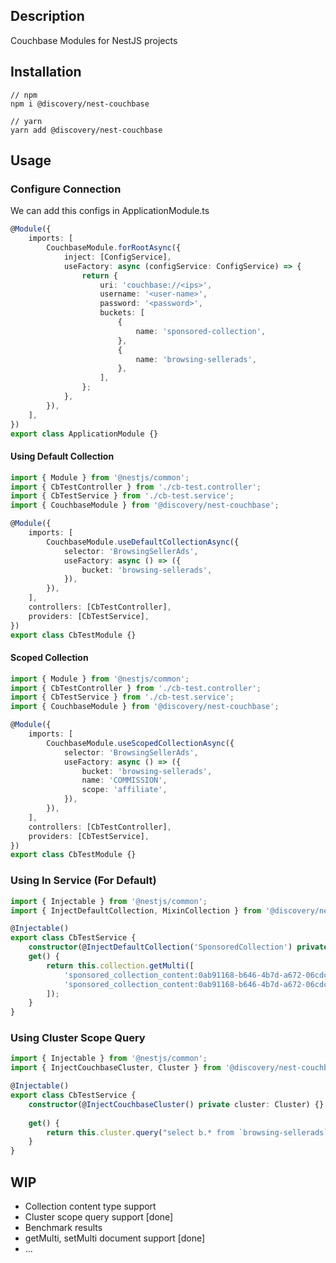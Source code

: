 ## Description

Couchbase Modules for NestJS projects

## Installation
```curl
// npm
npm i @discovery/nest-couchbase

// yarn
yarn add @discovery/nest-couchbase
```

## Usage
### Configure Connection
We can add this configs in ApplicationModule.ts

```typescript
@Module({
    imports: [
        CouchbaseModule.forRootAsync({
            inject: [ConfigService],
            useFactory: async (configService: ConfigService) => {
                return {
                    uri: 'couchbase://<ips>',
                    username: '<user-name>',
                    password: '<password>',
                    buckets: [
                        {
                            name: 'sponsored-collection',
                        },
                        {
                            name: 'browsing-sellerads',
                        },
                    ],
                };
            },
        }),
    ],
})
export class ApplicationModule {}
```



#### Using Default Collection
```typescript
import { Module } from '@nestjs/common';
import { CbTestController } from './cb-test.controller';
import { CbTestService } from './cb-test.service';
import { CouchbaseModule } from '@discovery/nest-couchbase';

@Module({
    imports: [
        CouchbaseModule.useDefaultCollectionAsync({
            selector: 'BrowsingSellerAds',
            useFactory: async () => ({
                bucket: 'browsing-sellerads',
            }),
        }),
    ],
    controllers: [CbTestController],
    providers: [CbTestService],
})
export class CbTestModule {}
```

#### Scoped Collection 
```typescript
import { Module } from '@nestjs/common';
import { CbTestController } from './cb-test.controller';
import { CbTestService } from './cb-test.service';
import { CouchbaseModule } from '@discovery/nest-couchbase';

@Module({
    imports: [
        CouchbaseModule.useScopedCollectionAsync({
            selector: 'BrowsingSellerAds',
            useFactory: async () => ({
                bucket: 'browsing-sellerads',
                name: 'COMMISSION',
                scope: 'affiliate',
            }),
        }),
    ],
    controllers: [CbTestController],
    providers: [CbTestService],
})
export class CbTestModule {}

```

### Using In Service (For Default)
````typescript
import { Injectable } from '@nestjs/common';
import { InjectDefaultCollection, MixinCollection } from '@discovery/nest-couchbase';

@Injectable()
export class CbTestService {
    constructor(@InjectDefaultCollection('SponsoredCollection') private collection: MixinCollection) {}
    get() {
        return this.collection.getMulti([
            'sponsored_collection_content:0ab91168-b646-4b7d-a672-06cdc534fe7b_10985771',
            'sponsored_collection_content:0ab91168-b646-4b7d-a672-06cdc534fe7b_11026292',
        ]);
    }
}
````

### Using Cluster Scope Query
````typescript
import { Injectable } from '@nestjs/common';
import { InjectCouchbaseCluster, Cluster } from '@discovery/nest-couchbase';

@Injectable()
export class CbTestService {
    constructor(@InjectCouchbaseCluster() private cluster: Cluster) {}
    
    get() {
        return this.cluster.query("select b.* from `browsing-sellerads` b where type = 'TAA' limit 1");
    }
}
````

## WIP
* Collection content type support
* Cluster scope query support [done]
* Benchmark results
* getMulti, setMulti document support [done]
* ...


